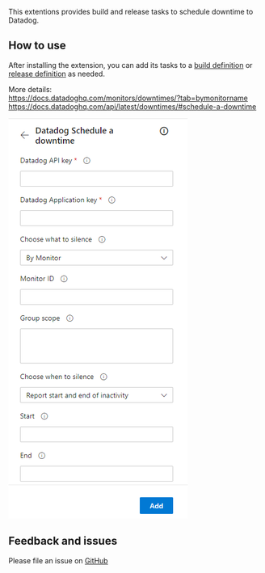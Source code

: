 This extentions provides build and release tasks to schedule downtime to Datadog.

## How to use

After installing the extension, you can add its tasks to a [build definition](https://docs.microsoft.com/en-us/azure/devops/pipelines/get-started-designer?view=vsts&tabs=new-nav) or [release definition](https://docs.microsoft.com/en-us/azure/devops/pipelines/release/define-multistage-release-process?view=vsts) as needed.

More details:  
https://docs.datadoghq.com/monitors/downtimes/?tab=bymonitorname
https://docs.datadoghq.com/api/latest/downtimes/#schedule-a-downtime

![alt text](https://github.com/lucianoeger/datadogscheduledowntime/blob/master/src/tasks/datadogscheduledowntime/screenshots/task.png?raw=true)

## Feedback and issues

Please file an issue on [GitHub](https://github.com/lucianoeger/datadogscheduledowntime/issues)
